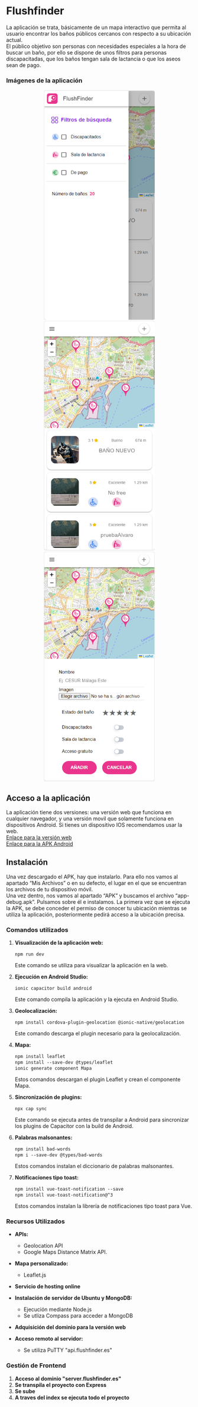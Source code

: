 # Flushfinder 
La aplicación se trata, básicamente de un mapa interactivo que permita al usuario encontrar los baños públicos cercanos con respecto a su ubicación actual.<br/>
El público objetivo son personas con necesidades especiales a la hora de buscar un baño, por ello se dispone de unos filtros para personas discapacitadas, que los baños tengan sala de lactancia o que los aseos sean de pago.

### Imágenes de la aplicación

<div align="center">
    <img src="imagenesMD/imagen1Flushfinder.png" alt="Imagen1" width="300" height="620"> <img src="imagenesMD/imagen2Flushfinder.png" alt="Imagen2" width="300" height="620"> <img src="imagenesMD/imagen3Flushfinder.png"         alt="Imagen3" width="300" height="620">
</div>


## Acceso a la aplicación
La aplicación tiene dos versiones: una versión web que funciona en cualquier navegador, y una versión movil que solamente funciona en dispositivos Android. Si tienes un dispositivo IOS recomendamos usar la web.<br/>
[Enlace para la versión web](http:flushfinder.es) <br/>
[Enlace para la APK Android](https://drive.google.com/file/d/1Oe-ADzJXUDyc1gfMprQjtc5mAXPSJYkJ/view?usp=sharing)

## Instalación
Una vez descargado el APK, hay que instalarlo. Para ello nos vamos al apartado “Mis Archivos” o en su defecto, el lugar en el que se encuentran los archivos de tu dispositivo móvil.  <br/>
Una vez dentro, nos vamos al apartado “APK” y buscamos el archivo “app-debug.apk”. Pulsamos sobre él e instalamos. La primera vez que se ejecuta la APK, se debe conceder el permiso de conocer tu ubicación mientras
se utiliza la aplicación, posteriormente pedirá acceso a la ubicación precisa.

### Comandos utilizados

1. **Visualización de la aplicación web:**
    ```
    npm run dev
    ```
    Este comando se utiliza para visualizar la aplicación en la web.


2. **Ejecución en Android Studio:**
    ```
    ionic capacitor build android
    ```
    Este comando compila la aplicación y la ejecuta en Android Studio.


3. **Geolocalización:**
    ```
    npm install cordova-plugin-geolocation @ionic-native/geolocation
    ```
    Este comando descarga el plugin necesario para la geolocalización.


4. **Mapa:**
    ```
    npm install leaflet
    npm install --save-dev @types/leaflet
    ionic generate component Mapa
    ```
    Estos comandos descargan el plugin Leaflet y crean el componente Mapa.


5. **Sincronización de plugins:**
    ```
    npx cap sync
    ```
    Este comando se ejecuta antes de transpilar a Android para sincronizar los plugins de Capacitor con la build de Android.


6. **Palabras malsonantes:**
    ```
    npm install bad-words
    npm i --save-dev @types/bad-words
    ```
    Estos comandos instalan el diccionario de palabras malsonantes.


7. **Notificaciones tipo toast:**
    ```
    npm install vue-toast-notification --save
    npm install vue-toast-notification@^3
    ```
    Estos comandos instalan la librería de notificaciones tipo toast para Vue.


### Recursos Utilizados

- **APIs:**
    - Geolocation API
    - Google Maps Distance Matrix API.

- **Mapa personalizado:**
    - Leaflet.js

- **Servicio de hosting online**

- **Instalación de servidor de Ubuntu y MongoDB:**
    - Ejecución mediante Node.js
    - Se utliza Compass para acceder a MongoDB

- **Adquisición del dominio para la versión web**
  
- **Acceso remoto al servidor:**
  - Se utiliza PuTTY "api.flushfinder.es"

### Gestión de Frontend
1. **Acceso al dominio "server.flushfinder.es"**
2. **Se transpila el proyecto con Express**
3. **Se sube**
4. **A traves del index se ejecuta todo el proyecto**

